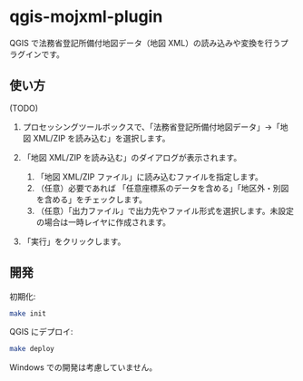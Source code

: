 # qgis-mojxml-plugin

QGIS で法務省登記所備付地図データ（地図 XML）の読み込みや変換を行うプラグインです。

## 使い方

(TODO)

1. プロセッシングツールボックスで、「法務省登記所備付地図データ」→「地図 XML/ZIP を読み込む」を選択します。
2. 「地図 XML/ZIP を読み込む」のダイアログが表示されます。

   1. 「地図 XML/ZIP ファイル」に読み込むファイルを指定します。
   2. （任意）必要であれば 「任意座標系のデータを含める」「地区外・別図を含める」をチェックします。
   3. （任意）「出力ファイル」で出力先やファイル形式を選択します。未設定の場合は一時レイヤに作成されます。

3. 「実行」をクリックします。

## 開発

初期化:

```bash
make init
```

QGIS にデプロイ:

```bash
make deploy
```

Windows での開発は考慮していません。
